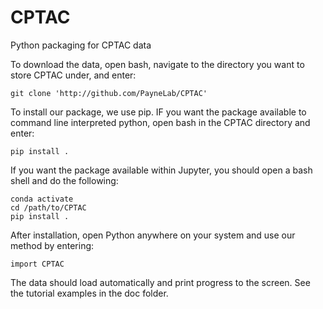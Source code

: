 # CPTAC
Python packaging for CPTAC data

To download the data, open bash, navigate to the directory you want to store CPTAC under, and enter:

```
git clone 'http://github.com/PayneLab/CPTAC'
```

To install our package, we use pip. IF you want the package available to command line interpreted python, open bash in the CPTAC directory and enter:

```
pip install .
```

If you want the package available within Jupyter, you should open a bash shell and do the following:
```
conda activate
cd /path/to/CPTAC
pip install .
```

After installation, open Python anywhere on your system and use our method by entering:

```
import CPTAC
```

The data should load automatically and print progress to the screen. See the tutorial examples in the doc folder.
